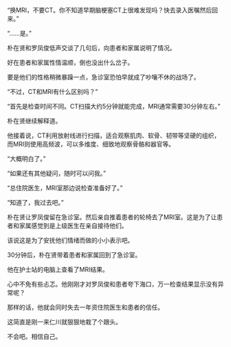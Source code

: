 “换MRI，不要CT。你不知道早期脑梗塞CT上很难发现吗？快去录入医嘱然后回来。”

“……是。”

朴在贤和罗凤俊低声交谈了几句后，向患者和家属说明了情况。

好在患者和家属性情温顺，倒也没出什么岔子。

要是他们的性格稍微暴躁一点，急诊室恐怕早就成了吵嚷不休的战场了。

“不过，CT和MRI有什么区别吗？”

“首先是检查时间不同。CT扫描大约5分钟就能完成，MRI通常需要30分钟左右。”

朴在贤继续解释道。

他接着说，CT利用放射线进行扫描，适合观察肌肉、软骨、韧带等坚硬的组织，而MRI则使用高频波，可以多维度、细致地观察骨骼和器官等。

“大概明白了。”

“如果还有其他疑问，随时可以问我。”

“总住院医生，MRI室那边说检查准备好了。”

“知道了，我过去吧。”

朴在贤让罗凤俊留在急诊室。然后亲自推着患者的轮椅去了MRI室。这是为了让患者和家属感觉到是上级医生在亲自接待他们。

该说这是为了安抚他们情绪而做的小小表示吧。

30分钟后，朴在贤带着患者和家属回到了急诊室。

他在护士站的电脑上查看了MRI结果。

心中不免有些忐忑。他刚刚才对罗凤俊和患者夸下海口，万一检查结果显示没有异常呢？

那样的话，他就会同时失去一年资住院医生和患者的信任。

这简直是刚一来仁川就狠狠地栽了个跟头。

不会吧。相信自己。